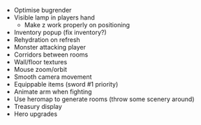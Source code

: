 -   Optimise bugrender
-   Visible lamp in players hand
    -   Make z work properly on positioning
-   Inventory popup (fix inventory?)
-   Rehydration on refresh
-   Monster attacking player
-   Corridors between rooms
-   Wall/floor textures
-   Mouse zoom/orbit
-   Smooth camera movement
-   Equippable items (sword #1 priority)
-   Animate arm when fighting
-   Use heromap to generate rooms (throw some scenery around)
-   Treasury display
-   Hero upgrades
